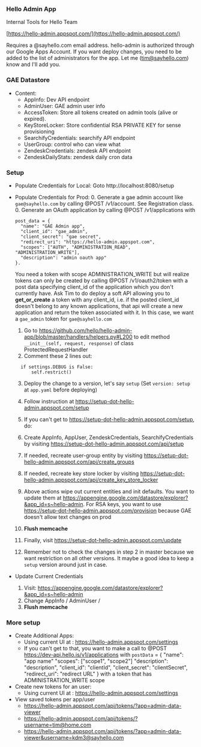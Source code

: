 ### Hello Admin App
Internal Tools for Hello Team

[https://hello-admin.appspot.com/](https://hello-admin.appspot.com/)

Requires a @sayhello.com email address.
hello-admin is authorized through our Google Apps Account. If you want deploy changes, you need to be added to the list of administrators for the app. Let me (tim@sayhello.com) know and I'll add you.


### GAE Datastore
- Content:
  - AppInfo: Dev API endpoint
  - AdminUser: GAE admin user info
  - AccessToken: Store all tokens created on admin tools (alive or expired). 
  - KeyStoreLocker: Store confidential RSA PRIVATE KEY for sense provisioning
  - SearchifyCredentials: searchify API endpoint
  - UserGroup: control who can view what
  - ZendeskCredentials: zendesk API endpoint
  - ZendeskDailyStats: zendesk daily cron data

### Setup

- Populate Credentials for Local: Goto http://localhost:8080/setup
- Populate Credentials for Prod:
  0. Generate a gae admin account like `gae@sayhello.com` by calling @POST /v1/account. See Registration class.
  0. Generate an OAuth application by calling @POST /v1/applications with 
    ```
    post_data = {
      "name": "GAE Admin app", 
      "client_id": "gae_admin", 
      "client_secret": "gae secret", 
      "redirect_uri": "https://hello-admin.appspot.com", 
      "scopes": ["AUTH", "ADMINISTRATION_READ", "ADMINISTRATION_WRITE"], 
      "description": "admin oauth app"
    }. 
    ```
    
    You need a token with scope ADMINISTRATION_WRITE but will realize tokens can only be created by calling @POST /v1/oauth2/token with a post data specifying client_id of the application which you don't currently have. Ask Tim to do deploy a soft API allowing you to **get_or_create** a token with any client_id, i.e. if the posted client_id doesn't belong to any known applications, that api will create a new application and return the token associated with it. In this case, we want a `gae_admin` token for `gae@sayhello.com`
    

  1. Go to https://github.com/hello/hello-admin-app/blob/master/handlers/helpers.py#L200 to edit method `__init__(self, request, response)` of class ProtectedRequestHandler
  2. Comment these 2 lines out:
    
    ```
      if settings.DEBUG is False:
          self.restrict()
    ```
  3. Deploy the change to a version, let's say `setup` (Set `version: setup` at `app.yaml` before deploying)
  4. Follow instruction at https://setup-dot-hello-admin.appspot.com/setup
  
  5. If you can't get to https://setup-dot-hello-admin.appspot.com/setup, do:
    1. Create AppInfo, AppUser, ZendeskCredentials, SearchifyCredentials by visiting https://setup-dot-hello-admin.appspot.com/api/setup
    2. If needed, recreate user-group entity by visiting https://setup-dot-hello-admin.appspot.com/api/create_groups 
    3. If needed, recreate key store locker by visiting https://setup-dot-hello-admin.appspot.com/api/create_key_store_locker
    4. Above actions wipe out current entities and init defaults. You want to update them at https://appengine.google.com/datastore/explorer?&app_id=s~hello-admin. For RSA keys, you want to use https://setup-dot-hello-admin.appspot.com/provision because GAE doesn't allow text changes on prod
    5. **Flush memcache**
    6. Finally, visit https://setup-dot-hello-admin.appspot.com/update
    7. Remember not to check the changes in step 2 in master because we want restriction on all other versions. It maybe a good idea to keep a `setup` version around just in case.

- Update Current Credentials
  1. Visit: https://appengine.google.com/datastore/explorer?&app_id=s~hello-admin
  2. Change AppInfo / AdminUser /   
  3. **Flush memcache**
 

### More setup
- Create Additional Apps:
  - Using current UI at : https://hello-admin.appspot.com/settings
  - If you can't get to that, you want to make a call to  @POST https://dev-api.hello.is/v1/applications
      with `postData` = {
        "name": "app name"
        "scopes": ["scope1", "scope2"]
        "description": "description",
        "client_id": "clientId",
        "client_secret": "clientSecret",
        "redirect_uri": "redirect URL"
      } 
      with a token that has ADMINISTRATION_WRITE scope
- Create new tokens for an user:
  - Using current UI at : https://hello-admin.appspot.com/settings
- View saved tokens per app/user
  - https://hello-admin.appspot.com/api/tokens/?app=admin-data-viewer
  - https://hello-admin.appspot.com/api/tokens/?username=tim@home.com
  - https://hello-admin.appspot.com/api/tokens/?app=admin-data-viewer&username=kdm3@sayhello.com

